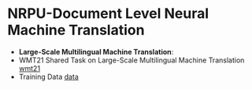 # NRPU-Document Level Neural Machine Translation
- **Large-Scale Multilingual Machine Translation**:
- WMT21 Shared Task on Large-Scale Multilingual Machine Translation [wmt21](https://data.statmt.org/wmt21/multilingual-task/)
- Training Data [data](https://data.statmt.org/wmt21/multilingual-task/)

